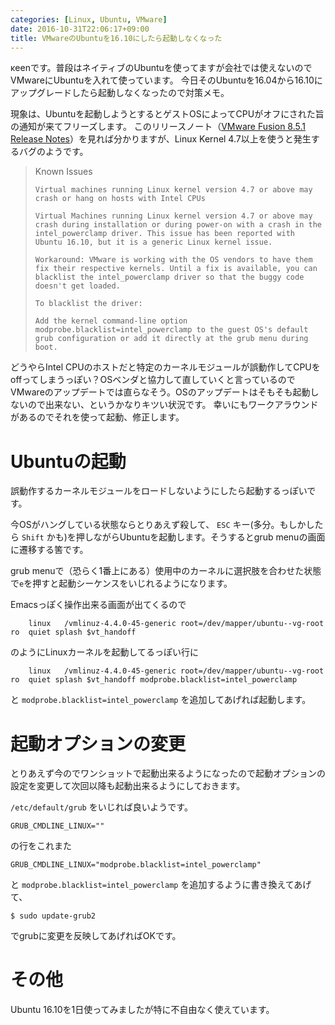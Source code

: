```yaml
---
categories: [Linux, Ubuntu, VMware]
date: 2016-10-31T22:06:17+09:00
title: VMwareのUbuntuを16.10にしたら起動しなくなった
---
```


κeenです。普段はネイティブのUbuntuを使ってますが会社では使えないのでVMwareにUbuntuを入れて使っています。
今日そのUbuntuを16.04から16.10にアップグレードしたら起動しなくなったので対策メモ。

<!--more-->
現象は、Ubuntuを起動しようとするとゲストOSによってCPUがオフにされた旨の通知が来てフリーズします。
このリリースノート（[VMware Fusion 8.5.1 Release Notes](http://pubs.vmware.com/Release_Notes/en/fusion/8/fusion-851-release-notes.html)）を見れば分かりますが、Linux Kernel 4.7以上を使うと発生するバグのようです。

> Known Issues
> 
>     Virtual machines running Linux kernel version 4.7 or above may crash or hang on hosts with Intel CPUs
> 
>     Virtual Machines running Linux kernel version 4.7 or above may crash during installation or during power-on with a crash in the intel_powerclamp driver. This issue has been reported with Ubuntu 16.10, but it is a generic Linux kernel issue.
> 
>     Workaround: VMware is working with the OS vendors to have them fix their respective kernels. Until a fix is available, you can blacklist the intel_powerclamp driver so that the buggy code doesn't get loaded.
> 
>     To blacklist the driver:
> 
>     Add the kernel command-line option modprobe.blacklist=intel_powerclamp to the guest OS's default grub configuration or add it directly at the grub menu during boot.
> 


どうやらIntel CPUのホストだと特定のカーネルモジュールが誤動作してCPUをoffってしまうっぽい？OSベンダと協力して直していくと言っているのでVMwareのアップデートでは直らなそう。OSのアップデートはそもそも起動しないので出来ない、というかなりキツい状況です。
幸いにもワークアラウンドがあるのでそれを使って起動、修正します。

# Ubuntuの起動
誤動作するカーネルモジュールをロードしないようにしたら起動するっぽいです。

今OSがハングしている状態ならとりあえず殺して、 `ESC` キー(多分。もしかしたら `Shift` かも)を押しながらUbuntuを起動します。そうするとgrub menuの画面に遷移する筈です。

grub menuで（恐らく1番上にある）使用中のカーネルに選択肢を合わせた状態で`e`を押すと起動シーケンスをいじれるようになります。

Emacsっぽく操作出来る画面が出てくるので

```
	linux	/vmlinuz-4.4.0-45-generic root=/dev/mapper/ubuntu--vg-root ro  quiet splash $vt_handoff
```

のようにLinuxカーネルを起動してるっぽい行に


```
	linux	/vmlinuz-4.4.0-45-generic root=/dev/mapper/ubuntu--vg-root ro  quiet splash $vt_handoff modprobe.blacklist=intel_powerclamp
```

と `modprobe.blacklist=intel_powerclamp` を追加してあげれば起動します。

# 起動オプションの変更

とりあえず今のでワンショットで起動出来るようになったので起動オプションの設定を変更して次回以降も起動出来るようにしておきます。

`/etc/default/grub` をいじれば良いようです。

```
GRUB_CMDLINE_LINUX=""
```


の行をこれまた

```
GRUB_CMDLINE_LINUX="modprobe.blacklist=intel_powerclamp"
```

と `modprobe.blacklist=intel_powerclamp` を追加するように書き換えてあげて、

```
$ sudo update-grub2
```

でgrubに変更を反映してあげればOKです。

# その他
Ubuntu 16.10を1日使ってみましたが特に不自由なく使えています。
